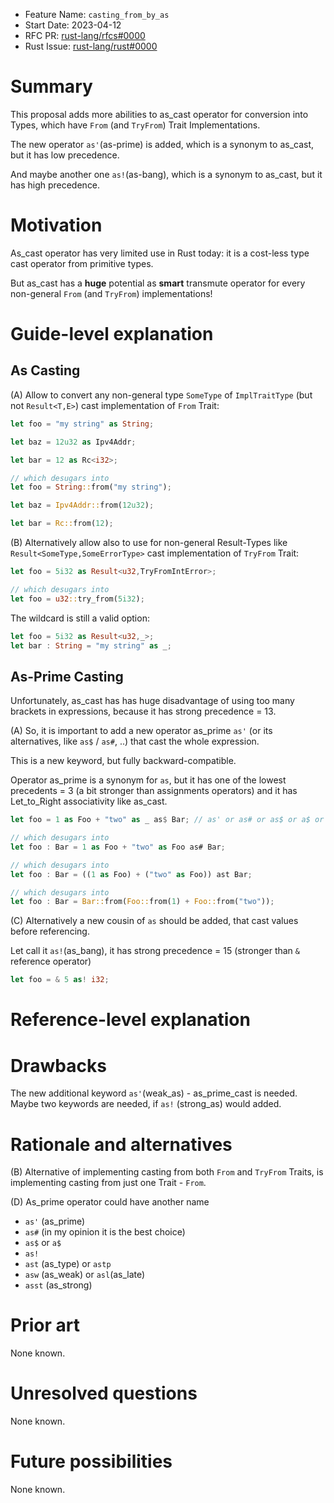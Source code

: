 - Feature Name: `casting_from_by_as`
- Start Date: 2023-04-12
- RFC PR: [rust-lang/rfcs#0000](https://github.com/rust-lang/rfcs/pull/0000)
- Rust Issue: [rust-lang/rust#0000](https://github.com/rust-lang/rust/issues/0000)


# Summary
[summary]: #summary

This proposal adds more abilities to as_cast operator for conversion into Types, which have `From` (and `TryFrom`) Trait Implementations.

The new operator `as'`(as-prime) is added, which is a synonym to as_cast, but it has low precedence. 

And maybe another one `as!`(as-bang), which is a synonym to as_cast, but it has high precedence.


# Motivation
[motivation]: #motivation

As_cast operator has very limited use in Rust today: it is a cost-less type cast operator from primitive types.

But as_cast has a **huge** potential as **smart** transmute operator for every non-general `From` (and `TryFrom`) implementations!


# Guide-level explanation
[guide-level-explanation]: #guide-level-explanation


## As Casting

(A) Allow to convert any non-general type `SomeType` of `ImplTraitType` (but not `Result<T,E>`) cast implementation of `From` Trait:

```rust
let foo = "my string" as String;

let baz = 12u32 as Ipv4Addr;

let bar = 12 as Rc<i32>;

// which desugars into
let foo = String::from("my string");

let baz = Ipv4Addr::from(12u32);

let bar = Rc::from(12);
```

(B) Alternatively allow also to use for non-general Result-Types like `Result<SomeType,SomeErrorType>` cast implementation of `TryFrom` Trait:
```rust
let foo = 5i32 as Result<u32,TryFromIntError>;

// which desugars into
let foo = u32::try_from(5i32);
```

The wildcard is still a valid option:
```rust
let foo = 5i32 as Result<u32,_>;
let bar : String = "my string" as _;
```


## As-Prime Casting

Unfortunately, as_cast has has huge disadvantage of using too many brackets in expressions, because it has strong precedence = 13.

(A) So, it is important to add a new operator as_prime `as'` (or its alternatives, like  `as$` / `as#`, ..) that cast the whole expression.

This is a new keyword, but fully backward-compatible.

Operator as_prime is a synonym for `as`, but it has one of the lowest precedents = 3 (a bit stronger than assignments operators) and it has Let_to_Right associativity like as_cast.
```rust
let foo = 1 as Foo + "two" as _ as$ Bar; // as' or as# or as$ or a$ or ast

// which desugars into
let foo : Bar = 1 as Foo + "two" as Foo as# Bar;

// which desugars into
let foo : Bar = ((1 as Foo) + ("two" as Foo)) ast Bar;

// which desugars into
let foo : Bar = Bar::from(Foo::from(1) + Foo::from("two"));
```

(C) Alternatively a new cousin of `as` should be added, that cast values before referencing.

Let call it `as!`(as_bang), it has strong precedence = 15 (stronger than `&` reference operator)
```rust
let foo = & 5 as! i32;
```

# Reference-level explanation
[reference-level-explanation]: #reference-level-explanation


# Drawbacks
[drawbacks]: #drawbacks

The new additional keyword `as'`(weak_as) - as_prime_cast is needed. Maybe two keywords are needed, if `as!` (strong_as) would added.


# Rationale and alternatives
[rationale-and-alternatives]: #rationale-and-alternatives

(B) Alternative of implementing casting from both `From` and `TryFrom` Traits, is implementing casting from just one Trait - `From`.

(D) As_prime operator could have another name
- `as'` (as_prime)
- `as#` (in my opinion it is the best choice)
- `as$` or `a$`
- `as!`
- `ast` (as_type)  or `astp`
- `asw` (as_weak) or `asl`(as_late)
- `asst` (as_strong)


# Prior art
[prior-art]: #prior-art

None known.


# Unresolved questions
[unresolved-questions]: #unresolved-questions

None known.


# Future possibilities
[future-possibilities]: #future-possibilities

None known.

